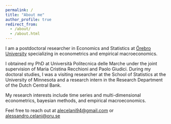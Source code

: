 ```yaml
---
permalink: /
title: "About me"
author_profile: true
redirect_from: 
  - /about/
  - /about.html
---
```


I am a postdoctoral researcher in Economics and Statistics at [Örebro University](https://www.oru.se/) specializing in econometrics and empirical macroeconomics. 

I obtained my PhD at Università Politecnica delle Marche under the joint supervision of Maria Cristina Recchioni and Paolo Giudici. During my doctoral studies, I was a visiting researcher at the School of Statistics at the University of Minnesota and a research intern in the Research Department of the Dutch Central Bank.

My research interests include time series and multi-dimensional econometrics, bayesian methods, and empirical macroeconomics.

Feel free to reach out at alecelani94@gmail.com or alessandro.celani@oru.se



